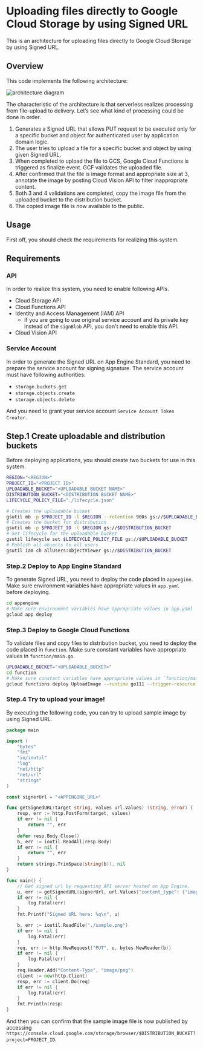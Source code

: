 # Uploading files directly to Google Cloud Storage by using Signed URL

This is an architecture for uploading files directly to Google Cloud Storage by using Signed URL.

## Overview

This code implements the following architecture:

![architecture diagram](./architecture.png)

The characteristic of the architecture is that serverless realizes processing from file-upload to delivery. Let’s see what kind of processing could be done in order.

1. Generates a Signed URL that allows PUT request to be executed only for a specific bucket and object for authenticated user by application domain logic.
2. The user tries to upload a file for a specific bucket and object by using given Signed URL.
3. When completed to upload the file to GCS, Google Cloud Functions is triggered as finalize event. GCF validates the uploaded file.
4. After confirmed that the file is image format and appropriate size at 3, annotate the image by posting Cloud Vision API to filter inappropriate content.
5. Both 3 and 4 validations are completed, copy the image file from the uploaded bucket to the distribution bucket.
6. The copied image file is now available to the public.

## Usage

First off, you should check the requirements for realizing this system.

## Requirements

### API

In order to realize this system, you need to enable following APIs.

- Cloud Storage API
- Cloud Functions API
- Identity and Access Management (IAM) API
  - If you are going to use original service account and its private key instead of the `signBlob` API, you don't need to enable this API.
- Cloud Vision API

### Service Account

In order to generate the Signed URL on App Engine Standard, you need to prepare the service account for signing signature.
The service account must have following authorities:

- `storage.buckets.get`
- `storage.objects.create`
- `storage.objects.delete`

And you need to grant your service account `Service Account Token Creator`.

## Step.1 Create uploadable and distribution buckets

Before deploying applications, you should create two buckets for use in this system.

```sh
REGION="<REGION>"
PROJECT_ID="<PROJECT ID>"
UPLOADABLE_BUCKET="<UPLOADABLE BUCKET NAME>"
DISTRIBUTION_BUCKET="<DISTRIBUTION BUCKET NAME>"
LIFECYCLE_POLICY_FILE="./lifecycle.json"

# Creates the uploadable bucket
gsutil mb -p $PROJECT_ID -l $REGION --retention 900s gs://$UPLOADABLE_BUCKET
# Creates the bucket for distribution
gsutil mb -p $PROJECT_ID -l $REGION gs://$DISTRIBUTION_BUCKET
# Set lifecycle for the uploadable bucket
gsutil lifecycle set $LIFECYCLE_POLICY_FILE gs://$UPLOADABLE_BUCKET
# Publish all objects to all users
gsutil iam ch allUsers:objectViewer gs://$DISTRIBUTION_BUCKET
```

### Step.2 Deploy to App Engine Standard

To generate Signed URL, you need to deploy the code placed in `appengine`.
Make sure environment variables have appropriate values in `app.yaml` before deploying.

```sh
cd appengine
# Make sure environment variables have appropriate values in app.yaml
gcloud app deploy
```

### Step.3 Deploy to Google Cloud Functions

To validate files and copy files to distribution bucket, you need to deploy the code placed in `function`.
Make sure constant variables have appropriate values in `function/main.go`.

```sh
UPLOADABLE_BUCKET="<UPLOADABLE_BUCKET>"
cd function
# Make sure constant variables have appropriate values in `function/main.go`.
gcloud functions deploy UploadImage --runtime go111 --trigger-resource $UPLOADABLE_BUCKET --trigger-event google.storage.object.finalize --retry
```

### Step.4 Try to upload your image!

By executing the following code, you can try to upload sample image by using Signed URL.

```go
package main

import (
	"bytes"
	"fmt"
	"io/ioutil"
	"log"
	"net/http"
	"net/url"
	"strings"
)

const signerUrl = "<APPENGINE_URL>"

func getSignedURL(target string, values url.Values) (string, error) {
	resp, err := http.PostForm(target, values)
	if err != nil {
		return "", err
	}
	defer resp.Body.Close()
	b, err := ioutil.ReadAll(resp.Body)
	if err != nil {
		return "", err
	}
	return strings.TrimSpace(string(b)), nil
}

func main() {
	// Get signed url by requesting API server hosted on App Engine.
	u, err := getSignedURL(signerUrl, url.Values{"content_type": {"image/png"}, "ext": {"png"}})
	if err != nil {
		log.Fatal(err)
	}
	fmt.Printf("Signed URL here: %q\n", u)

	b, err := ioutil.ReadFile("./sample.png")
	if err != nil {
		log.Fatal(err)
	}
	req, err := http.NewRequest("PUT", u, bytes.NewReader(b))
	if err != nil {
		log.Fatal(err)
	}
	req.Header.Add("Content-Type", "image/png")
	client := new(http.Client)
	resp, err := client.Do(req)
	if err != nil {
		log.Fatal(err)
	}
	fmt.Println(resp)
}
```

And then you can confirm that the sample image file is now published by accessing `https://console.cloud.google.com/storage/browser/$DISTRIBUTION_BUCKET?project=PROJECT_ID`.
